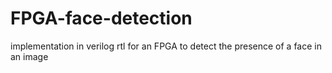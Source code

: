 # FPGA-face-detection
implementation in verilog rtl for an FPGA to detect the presence of a face in an image
